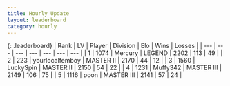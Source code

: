 ```yaml
---
title: Hourly Update
layout: leaderboard
category: hourly
---
```


{: .leaderboard}
| Rank | LV | Player | Division | Elo | Wins | Losses |
| --- | --- | --- | --- | --- | --- | --- |
| <span data-change="0">1</span> | 1074 | <span title="ID: 692745">Mercury</span> | LEGEND | <span data-change="0">2202</span> | <span data-change="0">113</span> | <span data-change="0">49</span> |
| <span data-change="0">2</span> | 223 | <span title="ID: 719486">yourlocalfemboy</span> | MASTER II | <span data-change="0">2170</span> | <span data-change="0">44</span> | <span data-change="0">12</span> |
| <span data-change="1">3</span> | 1560 | <span title="ID: 498412">LuckySpin</span> | MASTER II | <span data-change="0">2150</span> | <span data-change="0">54</span> | <span data-change="0">22</span> |
| <span data-change="-1">4</span> | 1231 | <span title="ID: 720567">Muffy342</span> | MASTER III | <span data-change="-3">2149</span> | <span data-change="2">106</span> | <span data-change="2">75</span> |
| <span data-change="0">5</span> | 1116 | <span title="ID: 540690">poon</span> | MASTER III | <span data-change="0">2141</span> | <span data-change="0">57</span> | <span data-change="0">24</span> |